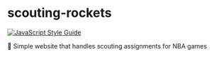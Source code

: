 # scouting-rockets

[![JavaScript Style Guide](https://img.shields.io/badge/code_style-standard-brightgreen.svg)](https://standardjs.com)

🚀 Simple website that handles scouting assignments for NBA games
